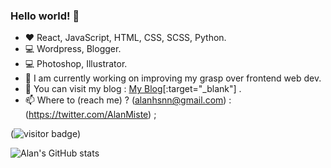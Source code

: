
### Hello world! 👋

<!--


- 🔭 I’m currently working on ...
- 🌱 I’m currently learning ...
- 👯 I’m looking to collaborate on ...
- 🤔 I’m looking for help with ...
- 💬 Ask me about ...
- 📫 How to reach me: ...
- 😄 Pronouns: ...
- ⚡ Fun fact: ...
-->


- :heart: React, JavaScript, HTML, CSS, SCSS, Python.
- 💻 Wordpress, Blogger.
- :computer: Photoshop, Illustrator.
- 🌱 I am currently working on improving my grasp over frontend web dev.
- :pencil: You can visit my blog : [My Blog](https://alanmiste.wordpress.com?target="_blank")[:target="_blank"] .
- 📫 Where to (reach me) ? (alanhsnn@gmail.com) : (https://twitter.com/AlanMiste) ;



(![visitor badge](https://visitor-badge.glitch.me/badge?page_id=alanmiste.visitor-badge&left_text=You%20are%20the%20visitor%20number))

![Alan's GitHub stats](https://github-readme-stats.vercel.app/api?username=alanmiste&count_private=true&theme=highcontrast&show_icons=true)



